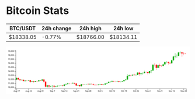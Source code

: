 # Bitcoin Stats

BTC/USDT|24h change|24h high|24h low|
|---|---|---|---|
|$18338.05|-0.77%|$18766.00|$18134.11|

<img src="./chart.svg">
